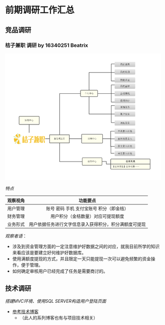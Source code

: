 # 前期调研工作汇总

## 竞品调研

### 桔子兼职 调研 by 16340251 Beatrix
![Alt](OrangeJob.png)

*特点*

|观察视角|功能要点|
|:---:|:---:|
|用户管理|账号 密码 手机 支付宝账号 积分（即金桔）|
|财务管理|用户积分（金桔数量）对应可提现额度|
|业务形式|用户依据任务进行文字信息录入获得积分，积分满额度可提现|

*观察者语*：
  - 涉及到资金管理方面的一定注意维护好数据之间的对应，就我目前所学的知识来看应该是要建立好何维护好数据库。
  - 使用满额度提现的方式，并且限定一天只能提现一次可以避免频繁的资金操作，便于管理。
  - 如何确定审核用户已经完成了任务是需要商讨的。

## 技术调研
*搭建MVC环境、使用SQL SERVER构造用户登陆页面*
 - [参考技术博客](https://www.cnblogs.com/yuangang/p/5472798.html)
   - （此人的系列博客也有与项目技术相关） 
